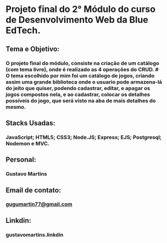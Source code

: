 # Projeto final do 2° Módulo do curso de Desenvolvimento Web da Blue EdTech.
## Tema e Objetivo: 
<h3>O projeto final do módulo, consiste na criação de um catálogo (com tema livre), onde é realizado as 4 operações do CRUD.
# O tema escolhido por mim foi um catálogo de jogos, criando assim uma grande biblioteca onde o usuario pode armazena-lá do jeito que quiser, podendo cadastrar, editar, e apagar os jogos compostos nela, e ao cadastrar, colocar os detalhes possíveis do jogo, que será visto na aba de mais detalhes do mesmo.
</h3>

## Stacks Usadas: 
<h3> 
JavaScript; HTML5; CSS3; Node.JS; Express; EJS; Postgresql; Nodemon e MVC.
</h3>

## Personal: 
<h3>Gustavo Martins </h3>

## Email de contato: 
<h3>
<a href = "mailto:gugumartin77@gmail.com"> gugumartin77@gmail.com</a>
</h3>

## Linkdin: 
<h3>
<a>gustavomartins.linkdin</a>
</h3>